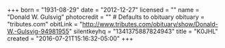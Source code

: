 +++
born = "1931-08-29"
date = "2012-12-27"
licensed = ""
name = "Donald W. Gulsvig"
photocredit = "" # Defaults to obituary
obituary = "tributes.com"
obitLink = "http://www.tributes.com/obituary/show/Donald-W.-Gulsvig-94981955"
silentkeyhq = "1341375887824943"
title = "K0JHL"
created = "2016-07-21T15:16:32-05:00"
+++
